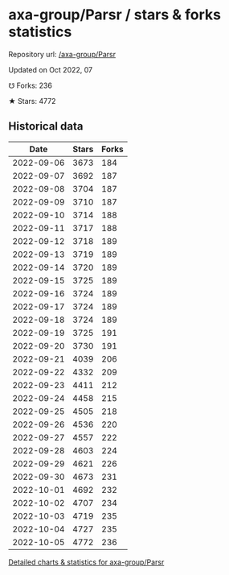# axa-group/Parsr / stars & forks statistics

Repository url: [/axa-group/Parsr](https://github.com/axa-group/Parsr)

Updated on Oct 2022, 07

☋ Forks: 236

★ Stars: 4772

## Historical data
| Date | Stars | Forks |
|------|-------|-------|
| 2022-09-06 | 3673 | 184 | 
| 2022-09-07 | 3692 | 187 | 
| 2022-09-08 | 3704 | 187 | 
| 2022-09-09 | 3710 | 187 | 
| 2022-09-10 | 3714 | 188 | 
| 2022-09-11 | 3717 | 188 | 
| 2022-09-12 | 3718 | 189 | 
| 2022-09-13 | 3719 | 189 | 
| 2022-09-14 | 3720 | 189 | 
| 2022-09-15 | 3725 | 189 | 
| 2022-09-16 | 3724 | 189 | 
| 2022-09-17 | 3724 | 189 | 
| 2022-09-18 | 3724 | 189 | 
| 2022-09-19 | 3725 | 191 | 
| 2022-09-20 | 3730 | 191 | 
| 2022-09-21 | 4039 | 206 | 
| 2022-09-22 | 4332 | 209 | 
| 2022-09-23 | 4411 | 212 | 
| 2022-09-24 | 4458 | 215 | 
| 2022-09-25 | 4505 | 218 | 
| 2022-09-26 | 4536 | 220 | 
| 2022-09-27 | 4557 | 222 | 
| 2022-09-28 | 4603 | 224 | 
| 2022-09-29 | 4621 | 226 | 
| 2022-09-30 | 4673 | 231 | 
| 2022-10-01 | 4692 | 232 | 
| 2022-10-02 | 4707 | 234 | 
| 2022-10-03 | 4719 | 235 | 
| 2022-10-04 | 4727 | 235 | 
| 2022-10-05 | 4772 | 236 | 


[Detailed charts & statistics for axa-group/Parsr](https://reviewgithub.com/rep/axa-group/Parsr)
